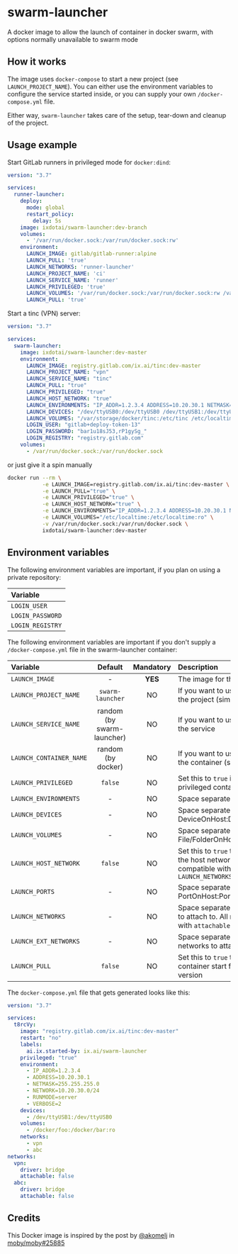 # swarm-launcher
A docker image to allow the launch of container in docker swarm, with options normally unavailable to swarm mode

## How it works

The image uses `docker-compose` to start a new project (see `LAUNCH_PROJECT_NAME`). You can either use the environment variables to configure the service started inside, or you can supply your own `/docker-compose.yml` file.

Either way, `swarm-launcher` takes care of the setup, tear-down and cleanup of the project.

## Usage example

Start GitLab runners in privileged mode for `docker:dind`:

```yml
version: "3.7"

services:
  runner-launcher:
    deploy:
      mode: global
      restart_policy:
        delay: 5s
    image: ixdotai/swarm-launcher:dev-branch
    volumes:
      - '/var/run/docker.sock:/var/run/docker.sock:rw'
    environment:
      LAUNCH_IMAGE: gitlab/gitlab-runner:alpine
      LAUNCH_PULL: 'true'
      LAUNCH_NETWORKS: 'runner-launcher'
      LAUNCH_PROJECT_NAME: 'ci'
      LAUNCH_SERVICE_NAME: 'runner'
      LAUNCH_PRIVILEGED: 'true'
      LAUNCH_VOLUMES: '/var/run/docker.sock:/var/run/docker.sock:rw /var/storage/docker/gitlab-runner:/etc/gitlab-runner:rw'
      LAUNCH_PULL: 'true'
```

Start a tinc (VPN) server:

```yml
version: "3.7"

services:
  swarm-launcher:
    image: ixdotai/swarm-launcher:dev-master
    environment:
      LAUNCH_IMAGE: registry.gitlab.com/ix.ai/tinc:dev-master
      LAUNCH_PROJECT_NAME: "vpn"
      LAUNCH_SERVICE_NAME: "tinc"
      LAUNCH_PULL: "true"
      LAUNCH_PRIVILEGED: "true"
      LAUNCH_HOST_NETWORK: "true"
      LAUNCH_ENVIRONMENTS: "IP_ADDR=1.2.3.4 ADDRESS=10.20.30.1 NETMASK=255.255.255.0 NETWORK=10.20.30.0/24 RUNMODE=server VERBOSE=2"
      LAUNCH_DEVICES: "/dev/ttyUSB0:/dev/ttyUSB0 /dev/ttyUSB1:/dev/ttyUSB1"
      LAUNCH_VOLUMES: "/var/storage/docker/tinc:/etc/tinc /etc/localtime:/etc/localtime:ro"
      LOGIN_USER: "gitlab+deploy-token-13"
      LOGIN_PASSWORD: "bar1u18sJ53,rP1gySg_"
      LOGIN_REGISTRY: "registry.gitlab.com"
    volumes:
      - /var/run/docker.sock:/var/run/docker.sock
```

or just give it a spin manually

```sh
docker run --rm \
           -e LAUNCH_IMAGE=registry.gitlab.com/ix.ai/tinc:dev-master \
           -e LAUNCH_PULL="true" \
           -e LAUNCH_PRIVILEGED="true" \
           -e LAUNCH_HOST_NETWORK="true" \
           -e LAUNCH_ENVIRONMENTS="IP_ADDR=1.2.3.4 ADDRESS=10.20.30.1 NETMASK=255.255.255.0 NETWORK=10.20.30.0/24 RUNMODE=server VERBOSE=2" \
           -e LAUNCH_VOLUMES="/etc/localtime:/etc/localtime:ro" \
           -v /var/run/docker.sock:/var/run/docker.sock \
           ixdotai/swarm-launcher:dev-master
```

## Environment variables

The following environment variables are important, if you plan on using a private repository:

| **Variable**     |
|:-----------------|
| `LOGIN_USER`     |
| `LOGIN_PASSWORD` |
| `LOGIN_REGISTRY` |

The following environment variables are important if you don't supply a `/docker-compose.yml` file in the swarm-launcher container:

| **Variable**            | **Default**                | **Mandatory** | **Description**                                 |
|:------------------------|:--------------------------:|:-------------:|:------------------------------------------------|
| `LAUNCH_IMAGE`          | -                          | **YES**       | The image for the container |
| `LAUNCH_PROJECT_NAME`   | `swarm-launcher`           | NO            | If you want to use a specific name for the project (similar to the stack name) |
| `LAUNCH_SERVICE_NAME`   | random (by swarm-launcher) | NO            | If you want to use a specific name for the service |
| `LAUNCH_CONTAINER_NAME` | random (by docker)         | NO            | If you want to use a specific name for the container (similar to the task name) |
| `LAUNCH_PRIVILEGED`     | `false`                    | NO            | Set this to `true` if you want to start a privileged container |
| `LAUNCH_ENVIRONMENTS`   | -                          | NO            | Space separated list of Key=Value pairs |
| `LAUNCH_DEVICES`        | -                          | NO            | Space separated list of DeviceOnHost:DeviceInContainer |
| `LAUNCH_VOLUMES`        | -                          | NO            | Space separated list of File/FolderOnHost:File/FolderInContainer |
| `LAUNCH_HOST_NETWORK`   | `false`                    | NO            | Set this to `true` to start the container on the host network. This option is not compatible with `LAUNCH_PORTS` and `LAUNCH_NETWORKS` |
| `LAUNCH_PORTS`          | -                          | NO            | Space separated list of PortOnHost:PortInContainer |
| `LAUNCH_NETWORKS`       | -                          | NO            | Space separated list of project networks to attach to. All networks are created with `attachable: false` |
| `LAUNCH_EXT_NETWORKS`   | -                          | NO            | Space separated list of external networks to attach to |
| `LAUNCH_PULL`           | `false`                    | NO            | Set this to `true` to check at every container start for the latest image version |

The `docker-compose.yml` file that gets generated looks like this:

```yml
version: "3.7"

services:
  t8rcVy:
    image: "registry.gitlab.com/ix.ai/tinc:dev-master"
    restart: "no"
    labels:
      ai.ix.started-by: ix.ai/swarm-launcher
    privileged: "true"
    environment:
      - IP_ADDR=1.2.3.4
      - ADDRESS=10.20.30.1
      - NETMASK=255.255.255.0
      - NETWORK=10.20.30.0/24
      - RUNMODE=server
      - VERBOSE=2
    devices:
      - /dev/ttyUSB1:/dev/ttyUSB0
    volumes:
      - /docker/foo:/docker/bar:ro
    networks:
      - vpn
      - abc
networks:
  vpn:
    driver: bridge
    attachable: false
  abc:
    driver: bridge
    attachable: false
```

## Credits
This Docker image is inspired by the post by [@akomelj](https://github.com/akomelj) in [moby/moby#25885](https://github.com/moby/moby/issues/25885#issuecomment-573449645)
